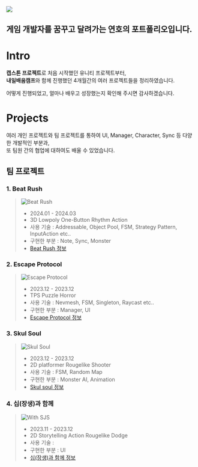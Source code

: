 <img src="https://capsule-render.vercel.app/api?type=waving&color=timeGradient&height=300&section=header&text=Yeonho's%20Portfolio&fontsize=50" />  


## 게임 개발자를 꿈꾸고 달려가는 연호의 포트폴리오입니다.

# Intro
**캡스톤 프로젝트**로 처음 시작했던 유니티 프로젝트부터,  
**내일배움캠프**와 함께 진행했던 4개월간의 여러 프로젝트들을 정리하였습니다.  

어떻게 진행되었고, 얼마나 배우고 성장했는지 확인해 주시면 감사하겠습니다.

# Projects
여러 개인 프로젝트와 팀 프로젝트를 통하여 UI, Manager, Character, Sync 등 다양한 개발적인 부분과,  
또 팀원 간의 협업에 대하여도 배울 수 있었습니다.
## 팀 프로젝트
### 1. Beat Rush
> ![Beat Rush](https://github.com/shstcs/Beat-Rush/assets/73222781/0c086a22-529a-4d60-ac1f-fb1d919a69d3)
> - 2024.01 - 2024.03  
> - 3D Lowpoly One-Button Rhythm Action  
> - 사용 기술 : Addressable, Object Pool, FSM, Strategy Pattern, InputAction etc..
> - 구현한 부분 : Note, Sync, Monster  
> - [Beat Rush 정보](https://github.com/shstcs/Beat-Rush)

### 2. Escape Protocol
> ![Escape Protocol](https://github.com/shstcs/Portfolio/assets/73222781/8451170c-892d-4a5f-a682-84019d10c539)
> - 2023.12 - 2023.12  
> - TPS Puzzle Horror
> - 사용 기술 : Nevmesh, FSM, Singleton, Raycast etc..
> - 구현한 부분 : Manager, UI
> - [Escape Protocol 정보](https://github.com/shstcs/Escape_Protocol)

### 3. Skul Soul
>![Skul Soul](https://github.com/shstcs/Beat-Rush/assets/73222781/2dfdbfd6-fed0-4bc0-b492-1a2fb7749be0)
> - 2023.12 - 2023.12
> - 2D platformer Rougelike Shooter
> - 사용 기술 : FSM, Random Map
> - 구현한 부분 : Monster AI, Animation
> - [Skul soul 정보](https://github.com/shstcs/RogueLike)

### 4. 십(장생)과 함께
>![With SJS](https://github.com/shstcs/Portfolio/assets/73222781/4a68171b-ed16-4d92-a74a-ee8d6fcc01c3)
> - 2023.11 - 2023.12
> - 2D Storytelling Action Rougelike Dodge
> - 사용 기술 :
> - 구현한 부분 : UI
> - [십(장생)과 함께 정보](https://github.com/shstcs/SIPJANGSEANG)
